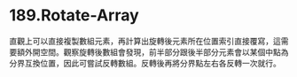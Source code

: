 # 189.Rotate-Array

直觀上可以直接複製數組元素，再計算出旋轉後元素所在位置索引直接覆寫，這需要額外開空間。觀察旋轉後數組會發現，前半部分跟後半部分元素會以某個中點為分界互換位置，因此可嘗試反轉數組。反轉後再將分界點左右各反轉一次就行。

